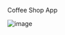 Coffee Shop App

![image](https://user-images.githubusercontent.com/64056113/122236145-796f3d80-cee8-11eb-94e4-fa1bb0573dc5.png)
